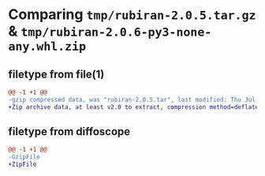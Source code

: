 # Comparing `tmp/rubiran-2.0.5.tar.gz` & `tmp/rubiran-2.0.6-py3-none-any.whl.zip`

## filetype from file(1)

```diff
@@ -1 +1 @@
-gzip compressed data, was "rubiran-2.0.5.tar", last modified: Thu Jul 20 19:55:41 2023, max compression
+Zip archive data, at least v2.0 to extract, compression method=deflate
```

## filetype from diffoscope

```diff
@@ -1 +1 @@
-GzipFile
+ZipFile
```


